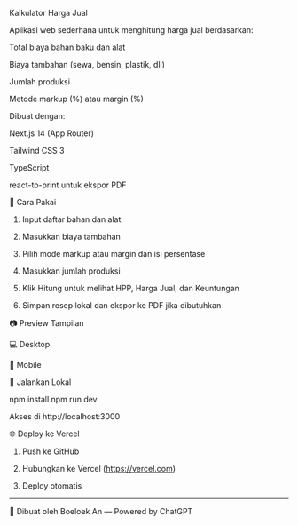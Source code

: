 Kalkulator Harga Jual

Aplikasi web sederhana untuk menghitung harga jual berdasarkan:

Total biaya bahan baku dan alat

Biaya tambahan (sewa, bensin, plastik, dll)

Jumlah produksi

Metode markup (%) atau margin (%)


Dibuat dengan:

Next.js 14 (App Router)

Tailwind CSS 3

TypeScript

react-to-print untuk ekspor PDF


🔧 Cara Pakai

1. Input daftar bahan dan alat


2. Masukkan biaya tambahan


3. Pilih mode markup atau margin dan isi persentase


4. Masukkan jumlah produksi


5. Klik Hitung untuk melihat HPP, Harga Jual, dan Keuntungan


6. Simpan resep lokal dan ekspor ke PDF jika dibutuhkan



📷 Preview Tampilan

💻 Desktop



📱 Mobile



🚀 Jalankan Lokal

npm install
npm run dev

Akses di http://localhost:3000

🌐 Deploy ke Vercel

1. Push ke GitHub


2. Hubungkan ke Vercel (https://vercel.com)


3. Deploy otomatis




---

📝 Dibuat oleh Boeloek An — Powered by ChatGPT

